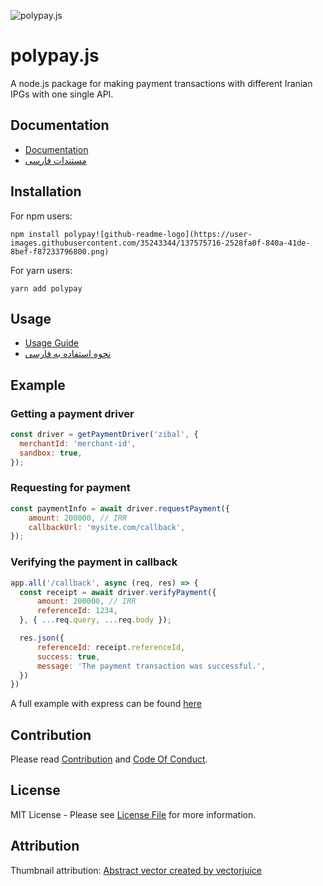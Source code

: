 ![polypay.js](https://github.com/alitnk/polypay.js/raw/graphics/github-readme-logo.png)

# polypay.js

A node.js package for making payment transactions with different Iranian IPGs with one single API.

## Documentation

- [Documentation](https://alitnk.github.io/polypay.js/)
- [مستندات فارسی](https://alitnk.github.io/polypay.js/fa/)

## Installation

For npm users:
```shell
npm install polypay![github-readme-logo](https://user-images.githubusercontent.com/35243344/137575716-2528fa0f-840a-41de-8bef-f87233796800.png)

```

For yarn users:
```shell
yarn add polypay
```

## Usage

- [Usage Guide](https://alitnk.github.io/polypay.js/docs/usage/request-payment)
- [نحوه استفاده به فارسی](https://alitnk.github.io/polypay.js/fa/docs/usage/request-payment)

## Example

### Getting a payment driver

```javascript
const driver = getPaymentDriver('zibal', {
  merchantId: 'merchant-id',
  sandbox: true,
});
```

### Requesting for payment

```javascript
const paymentInfo = await driver.requestPayment({
    amount: 200000, // IRR
    callbackUrl: 'mysite.com/callback',
});
```

### Verifying the payment in callback
```javascript
app.all('/callback', async (req, res) => {
  const receipt = await driver.verifyPayment({
      amount: 200000, // IRR
      referenceId: 1234,
  }, { ...req.query, ...req.body }); 

  res.json({
      referenceId: receipt.referenceId,
      success: true,
      message: 'The payment transaction was successful.',
  })
})
```
A full example with express can be found [here](examples/express-example)

## Contribution

Please read [Contribution](CONTRIBUTING.md) and [Code Of Conduct](CODE_OF_CONDUCT.md).

## License

MIT License - Please see [License File](License) for more information.

## Attribution

Thumbnail attribution: [Abstract vector created by vectorjuice](https://www.freepik.com/vectors/abstract)
